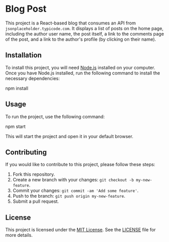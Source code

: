 # Blog Post

This project is a React-based blog that consumes an API from `jsonplaceholder.typicode.com`. It displays a list of posts on the home page, including the author user name, the post itself, a link to the comments page of the post, and a link to the author's profile (by clicking on their name).

## Installation

To install this project, you will need [Node.js](https://nodejs.org/) installed on your computer. Once you have Node.js installed, run the following command to install the necessary dependencies:

npm install

## Usage

To run the project, use the following command:

npm start

This will start the project and open it in your default browser.

## Contributing

If you would like to contribute to this project, please follow these steps:

1. Fork this repository.
2. Create a new branch with your changes: `git checkout -b my-new-feature`.
3. Commit your changes: `git commit -am 'Add some feature'`.
4. Push to the branch: `git push origin my-new-feature`.
5. Submit a pull request.

## License

This project is licensed under the [MIT License](https://opensource.org/licenses/MIT). See the [LICENSE](LICENSE) file for more details.
